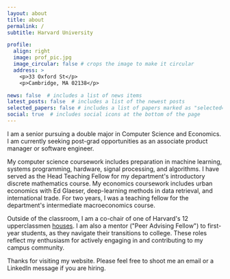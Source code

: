 ```yaml
---
layout: about
title: about
permalink: /
subtitle: Harvard University

profile:
  align: right
  image: prof_pic.jpg
  image_circular: false # crops the image to make it circular
  address: >
    <p>33 Oxford St</p>
    <p>Cambridge, MA 02138</p>

news: false  # includes a list of news items
latest_posts: false  # includes a list of the newest posts
selected_papers: false # includes a list of papers marked as "selected={true}"
social: true  # includes social icons at the bottom of the page
---
```


I am a senior pursuing a double major in Computer Science and Economics. I am currently seeking post-grad opportunities as an associate product manager or software engineer.

My computer science coursework includes preparation in machine learning, systems programming, hardware, signal processing, and algorithms. I have served as the Head Teaching Fellow for my department's introductory discrete mathematics course. My economics coursework includes urban economics with Ed Glaeser, deep-learning methods in data retrieval, and international trade. For two years, I was a teaching fellow for the department's intermediate macroeconomics course. 

Outside of the classroom, I am a co-chair of one of Harvard's 12 upperclassmen [houses](https://dunster.harvard.edu/people/avi-gulati). I am also a mentor ("Peer Advising Fellow") to first-year students, as they navigate their transitions to college. These roles reflect my enthusiasm for actively engaging in and contributing to my campus community.  

Thanks for visiting my website. Please feel free to shoot me an email or a LinkedIn message if you are hiring. 